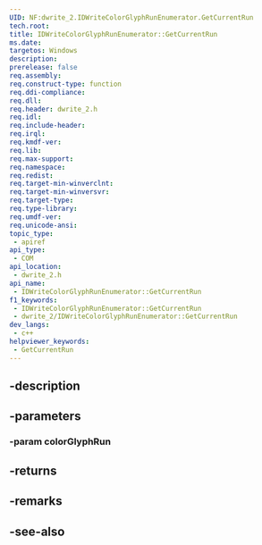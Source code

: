 ```yaml
---
UID: NF:dwrite_2.IDWriteColorGlyphRunEnumerator.GetCurrentRun
tech.root: 
title: IDWriteColorGlyphRunEnumerator::GetCurrentRun
ms.date: 
targetos: Windows
description: 
prerelease: false
req.assembly: 
req.construct-type: function
req.ddi-compliance: 
req.dll: 
req.header: dwrite_2.h
req.idl: 
req.include-header: 
req.irql: 
req.kmdf-ver: 
req.lib: 
req.max-support: 
req.namespace: 
req.redist: 
req.target-min-winverclnt: 
req.target-min-winversvr: 
req.target-type: 
req.type-library: 
req.umdf-ver: 
req.unicode-ansi: 
topic_type:
 - apiref
api_type:
 - COM
api_location:
 - dwrite_2.h
api_name:
 - IDWriteColorGlyphRunEnumerator::GetCurrentRun
f1_keywords:
 - IDWriteColorGlyphRunEnumerator::GetCurrentRun
 - dwrite_2/IDWriteColorGlyphRunEnumerator::GetCurrentRun
dev_langs:
 - c++
helpviewer_keywords:
 - GetCurrentRun
---
```


## -description

## -parameters

### -param colorGlyphRun

## -returns

## -remarks

## -see-also

